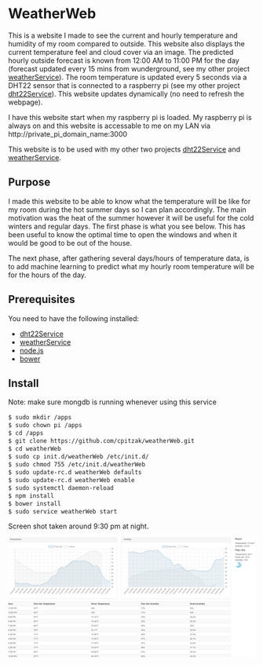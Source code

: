 # WeatherWeb

This is a website I made to see the current and hourly temperature and humidity of my room compared to outside. This website also displays the current temperature feel and cloud cover via an image. The predicted hourly outside forecast is known from 12:00 AM to 11:00 PM for the day (forecast updated every 15 mins from wunderground, see my other project [weatherService](https://github.com/cpitzak/weatherService)). The room temperature is updated every 5 seconds via a DHT22 sensor that is connected to a raspberry pi (see my other project [dht22Service](https://github.com/cpitzak/dht22Service)). This website updates dynamically (no need to refresh the webpage).

I have this website start when my raspberry pi is loaded. My raspberry pi is always on and this website is accessable to me on my LAN via http://private_pi_domain_name:3000

This website is to be used with my other two projects [dht22Service](https://github.com/cpitzak/dht22Service) and [weatherService](https://github.com/cpitzak/weatherService).


## Purpose

I made this website to be able to know what the temperature will be like for my room during the hot summer days so I can plan accordingly. The main motivation was the heat of the summer however it will be useful for the cold winters and regular days. The first phase is what you see below. This has been useful to know the optimal time to open the windows and when it would be good to be out of the house.

The next phase, after gathering several days/hours of temperature data, is to add machine learning to predict what my hourly room temperature will be for the hours of the day.


## Prerequisites
You need to have the following installed:

- [dht22Service](https://github.com/cpitzak/dht22Service)
- [weatherService](https://github.com/cpitzak/weatherService)
- [node.js](https://nodejs.org/en/)
- [bower](https://bower.io/)


## Install

Note: make sure mongdb is running whenever using this service


```
$ sudo mkdir /apps
$ sudo chown pi /apps
$ cd /apps
$ git clone https://github.com/cpitzak/weatherWeb.git
$ cd weatherWeb
$ sudo cp init.d/weatherWeb /etc/init.d/
$ sudo chmod 755 /etc/init.d/weatherWeb
$ sudo update-rc.d weatherWeb defaults
$ sudo update-rc.d weatherWeb enable
$ sudo systemctl daemon-reload
$ npm install
$ bower install
$ sudo service weatherWeb start
```
Screen shot taken around 9:30 pm at night.

![Weather Web](/screenshots/night.png?raw=true "Screen shot of WeatherWeb around 9:30 pm")
